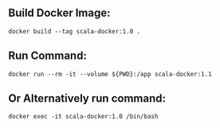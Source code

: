 ## Build Docker Image:

    docker build --tag scala-docker:1.0 .

## Run Command:

    docker run --rm -it --volume ${PWD}:/app scala-docker:1.1

  ## Or Alternatively run command:

    docker exec -it scala-docker:1.0 /bin/bash

